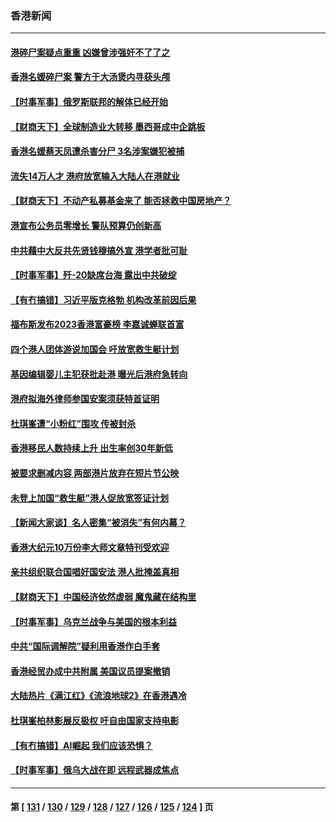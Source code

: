 ### 香港新闻
---
#### [港碎尸案疑点重重 凶嫌曾涉强奸不了了之](../../pages/ncid1349362/n13939672.md) 
#### [香港名媛碎尸案 警方于大汤煲内寻获头颅](../../pages/ncid1349362/n13938876.md) 
#### [【时事军事】俄罗斯联邦的解体已经开始](../../pages/ncid1349362/n13938634.md) 
#### [【财商天下】全球制造业大转移 墨西哥成中企跳板](../../pages/ncid1349362/n13938231.md) 
#### [香港名媛蔡天凤遭杀害分尸 3名涉案嫌犯被捕](../../pages/ncid1349362/n13937673.md) 
#### [流失14万人才 港府放宽输入大陆人在港就业](../../pages/ncid1349362/n13937282.md) 
#### [【财商天下】不动产私募基金来了 能否拯救中国房地产？](../../pages/ncid1349362/n13936928.md) 
#### [港宣布公务员零增长 警队预算仍创新高](../../pages/ncid1349362/n13936670.md) 
#### [中共藉中大反共先贤钱穆搞外宣 港学者批可耻](../../pages/ncid1349362/n13936500.md) 
#### [【时事军事】歼-20缺席台海 露出中共破绽](../../pages/ncid1349362/n13936391.md) 
#### [【有冇搞错】习近平版克格勃 机构改革前因后果](../../pages/ncid1349362/n13936446.md) 
#### [福布斯发布2023香港富豪榜 李嘉诚蝉联首富](../../pages/ncid1349362/n13936253.md) 
#### [四个港人团体游说加国会 吁放宽救生艇计划](../../pages/ncid1349362/n13936104.md) 
#### [基因编辑婴儿主犯获批赴港 曝光后港府急转向](../../pages/ncid1349362/n13935557.md) 
#### [港府拟海外律师参国安案须获特首证明](../../pages/ncid1349362/n13934625.md) 
#### [杜琪峯遭“小粉红”围攻 传被封杀](../../pages/ncid1349362/n13934615.md) 
#### [香港移民人数持续上升 出生率创30年新低](../../pages/ncid1349362/n13934564.md) 
#### [被要求删减内容 两部港片放弃在短片节公映](../../pages/ncid1349362/n13934474.md) 
#### [未登上加国“救生艇”港人促放宽签证计划](../../pages/ncid1349362/n13934341.md) 
#### [【新闻大家谈】名人密集“被消失”有何内幕？](../../pages/ncid1349362/n13934185.md) 
#### [香港大纪元10万份李大师文章特刊受欢迎](../../pages/ncid1349362/n13934034.md) 
#### [亲共组织联合国唱好国安法 港人批掩盖真相](../../pages/ncid1349362/n13933482.md) 
#### [【财商天下】中国经济依然虚弱 魔鬼藏在结构里](../../pages/ncid1349362/n13933670.md) 
#### [【时事军事】乌克兰战争与美国的根本利益](../../pages/ncid1349362/n13933036.md) 
#### [中共“国际调解院”疑利用香港作白手套](../../pages/ncid1349362/n13933224.md) 
#### [香港经贸办成中共附属 美国议员提案撤销](../../pages/ncid1349362/n13932393.md) 
#### [大陆热片《满江红》《流浪地球2》在香港遇冷](../../pages/ncid1349362/n13931965.md) 
#### [杜琪峯柏林影展反极权 吁自由国家支持电影](../../pages/ncid1349362/n13931618.md) 
#### [【有冇搞错】AI崛起 我们应该恐惧？](../../pages/ncid1349362/n13931107.md) 
#### [【时事军事】俄乌大战在即 远程武器成焦点](../../pages/ncid1349362/n13930611.md) 

---
#### 第 [ [131](./131.md) / [130](./130.md) / [129](./129.md) / [128](./128.md) / [127](./127.md) / [126](./126.md) / [125](./125.md) / [124](./124.md) ] 页
